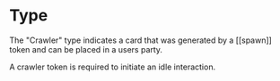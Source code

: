 # Type

The "Crawler" type indicates a card that was generated by a [[spawn]] token and can be placed in a users party.

A crawler token is required to initiate an idle interaction.
